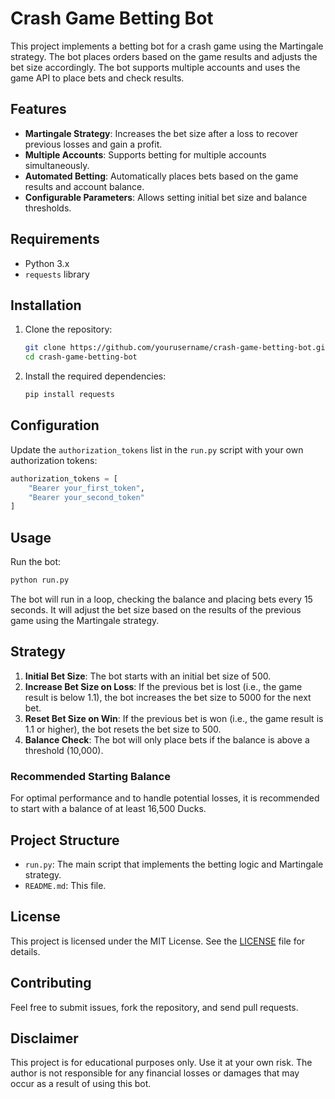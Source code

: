 # Crash Game Betting Bot

This project implements a betting bot for a crash game using the Martingale strategy. The bot places orders based on the game results and adjusts the bet size accordingly. The bot supports multiple accounts and uses the game API to place bets and check results.

## Features

- **Martingale Strategy**: Increases the bet size after a loss to recover previous losses and gain a profit.
- **Multiple Accounts**: Supports betting for multiple accounts simultaneously.
- **Automated Betting**: Automatically places bets based on the game results and account balance.
- **Configurable Parameters**: Allows setting initial bet size and balance thresholds.

## Requirements

- Python 3.x
- `requests` library

## Installation

1. Clone the repository:
   ```bash
   git clone https://github.com/yourusername/crash-game-betting-bot.git
   cd crash-game-betting-bot
   ```

2. Install the required dependencies:
   ```bash
   pip install requests
   ```

## Configuration

Update the `authorization_tokens` list in the `run.py` script with your own authorization tokens:

```python
authorization_tokens = [
    "Bearer your_first_token",
    "Bearer your_second_token"
]
```

## Usage

Run the bot:

```bash
python run.py
```

The bot will run in a loop, checking the balance and placing bets every 15 seconds. It will adjust the bet size based on the results of the previous game using the Martingale strategy.

## Strategy

1. **Initial Bet Size**: The bot starts with an initial bet size of 500.
2. **Increase Bet Size on Loss**: If the previous bet is lost (i.e., the game result is below 1.1), the bot increases the bet size to 5000 for the next bet.
3. **Reset Bet Size on Win**: If the previous bet is won (i.e., the game result is 1.1 or higher), the bot resets the bet size to 500.
4. **Balance Check**: The bot will only place bets if the balance is above a threshold (10,000).

### Recommended Starting Balance

For optimal performance and to handle potential losses, it is recommended to start with a balance of at least 16,500 Ducks.

## Project Structure

- `run.py`: The main script that implements the betting logic and Martingale strategy.
- `README.md`: This file.

## License

This project is licensed under the MIT License. See the [LICENSE](LICENSE) file for details.

## Contributing

Feel free to submit issues, fork the repository, and send pull requests.

## Disclaimer

This project is for educational purposes only. Use it at your own risk. The author is not responsible for any financial losses or damages that may occur as a result of using this bot.
